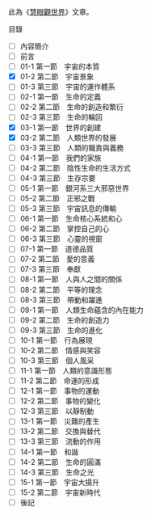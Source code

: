 此為《[慧眼觀世界](https://trello-attachments.s3.amazonaws.com/5c98a0649bf7378f6c92a1cc/608c2a1b30fc9666ff17c711/61045ddb575a089bc3631f6c4f09fc6a/%E6%85%A7%E7%9C%BC%E8%A7%80%E4%B8%96%E7%95%8C(7)%E6%96%B0-%E7%B9%81%E9%AB%94.pdf)》文章。

目錄
- [ ] 內容簡介
- [ ] 前言
- [ ] 01-1 第一節　宇宙的本質
- [X] 01-2 第二節　宇宙景象
- [ ] 01-3 第三節　宇宙的運作體系
- [ ] 02-1 第一節　生命的定義
- [ ] 02-2 第二節　生命的創造和繁衍
- [ ] 02-3 第三節　生命的輪回
- [X] 03-1 第一節　世界的創建
- [X] 03-2 第二節　人類世界的發展
- [ ] 03-3 第三節　人類的職責與義務
- [ ] 04-1 第一節　我們的家族
- [ ] 04-2 第二節　陰性生命的生活方式
- [ ] 04-3 第三節　生存宗要
- [ ] 05-1 第一節　銀河系三大邪惡世界
- [ ] 05-2 第二節　正邪之戰
- [ ] 05-3 第三節　宇宙訊息的傳輸
- [ ] 06-1 第一節　生命核心系統和心
- [ ] 06-2 第二節　掌控自己的心
- [ ] 06-3 第三節　心靈的視窗
- [ ] 07-1 第一節　道德品質
- [ ] 07-2 第二節　愛的意義
- [ ] 07-3 第三節　奉獻
- [ ] 08-1 第一節　人與人之間的關係
- [ ] 08-2 第二節　平等的理念
- [ ] 08-3 第三節　帶動和躍進
- [ ] 09-1 第一節　人類生命蘊含的內在能力
- [ ] 09-2 第二節　生命的創造力
- [ ] 09-3 第三節　生命的進化
- [ ] 10-1 第一節　行為展現
- [ ] 10-2 第二節　情感與笑容
- [ ] 10-3 第三節　個人風采
- [ ] 11-1 第一節　人類的意識形態
- [ ] 11-2 第二節　命運的形成
- [ ] 12-1 第一節　事物的運動
- [ ] 12-2 第二節　事物的變化
- [ ] 12-3 第三節　以靜制動
- [ ] 13-1 第一節　災難的產生
- [ ] 13-2 第二節　交換與替代
- [ ] 13-3 第三節　流動的作用
- [ ] 14-1 第一節　和諧
- [ ] 14-2 第二節　生命的圓滿
- [ ] 14-3 第三節　生命之光
- [ ] 15-1 第一節　宇宙大揚升
- [ ] 15-2 第二節　宇宙新時代
- [ ] 後記
